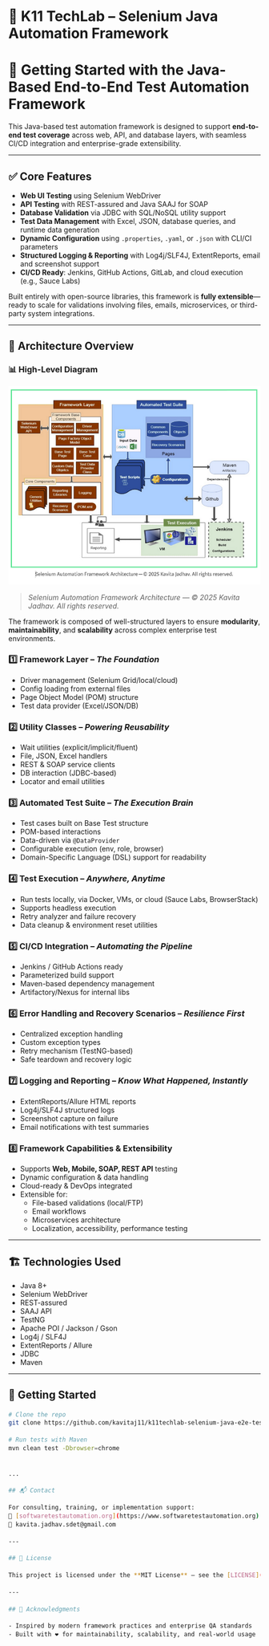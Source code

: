 # 🧱 K11 TechLab – Selenium Java Automation Framework

# 🧰 Getting Started with the Java-Based End-to-End Test Automation Framework

This Java-based test automation framework is designed to support **end-to-end test coverage** across web, API, and database layers, with seamless CI/CD integration and enterprise-grade extensibility.

---

## ✅ Core Features

- **Web UI Testing** using Selenium WebDriver  
- **API Testing** with REST-assured and Java SAAJ for SOAP  
- **Database Validation** via JDBC with SQL/NoSQL utility support  
- **Test Data Management** with Excel, JSON, database queries, and runtime data generation  
- **Dynamic Configuration** using `.properties`, `.yaml`, or `.json` with CLI/CI parameters  
- **Structured Logging & Reporting** with Log4j/SLF4J, ExtentReports, email and screenshot support  
- **CI/CD Ready**: Jenkins, GitHub Actions, GitLab, and cloud execution (e.g., Sauce Labs)  

Built entirely with open-source libraries, this framework is **fully extensible**—ready to scale for validations involving files, emails, microservices, or third-party system integrations.

---

## 🧱 Architecture Overview

### 📊 High-Level Diagram

![Selenium Automation Framework Architecture](testartifacts/assets/framework_architecture.png)

> *Selenium Automation Framework Architecture — © 2025 Kavita Jadhav. All rights reserved.*


The framework is composed of well-structured layers to ensure **modularity**, **maintainability**, and **scalability** across complex enterprise test environments.

### 1️⃣ Framework Layer – *The Foundation*
- Driver management (Selenium Grid/local/cloud)
- Config loading from external files
- Page Object Model (POM) structure
- Test data provider (Excel/JSON/DB)

### 2️⃣ Utility Classes – *Powering Reusability*
- Wait utilities (explicit/implicit/fluent)
- File, JSON, Excel handlers
- REST & SOAP service clients
- DB interaction (JDBC-based)
- Locator and email utilities

### 3️⃣ Automated Test Suite – *The Execution Brain*
- Test cases built on Base Test structure
- POM-based interactions
- Data-driven via `@DataProvider`
- Configurable execution (env, role, browser)
- Domain-Specific Language (DSL) support for readability

### 4️⃣ Test Execution – *Anywhere, Anytime*
- Run tests locally, via Docker, VMs, or cloud (Sauce Labs, BrowserStack)
- Supports headless execution
- Retry analyzer and failure recovery
- Data cleanup & environment reset utilities

### 5️⃣ CI/CD Integration – *Automating the Pipeline*
- Jenkins / GitHub Actions ready
- Parameterized build support
- Maven-based dependency management
- Artifactory/Nexus for internal libs

### 6️⃣ Error Handling and Recovery Scenarios – *Resilience First*
- Centralized exception handling
- Custom exception types
- Retry mechanism (TestNG-based)
- Safe teardown and recovery logic

### 7️⃣ Logging and Reporting – *Know What Happened, Instantly*
- ExtentReports/Allure HTML reports
- Log4j/SLF4J structured logs
- Screenshot capture on failure
- Email notifications with test summaries

### 8️⃣ Framework Capabilities & Extensibility
- Supports **Web, Mobile, SOAP, REST API** testing
- Dynamic configuration & data handling
- Cloud-ready & DevOps integrated
- Extensible for:
  - File-based validations (local/FTP)
  - Email workflows
  - Microservices architecture
  - Localization, accessibility, performance testing

---

## 🏗️ Technologies Used

- Java 8+
- Selenium WebDriver
- REST-assured
- SAAJ API
- TestNG
- Apache POI / Jackson / Gson
- Log4j / SLF4J
- ExtentReports / Allure
- JDBC
- Maven

---

## 🚀 Getting Started

```bash
# Clone the repo
git clone https://github.com/kavitaj11/k11techlab-selenium-java-e2e-test-automation-framework.git

# Run tests with Maven
mvn clean test -Dbrowser=chrome


...

## 📬 Contact

For consulting, training, or implementation support:  
🔗 [softwaretestautomation.org](https://www.softwaretestautomation.org)  
📧 kavita.jadhav.sdet@gmail.com

---

## 📄 License

This project is licensed under the **MIT License** – see the [LICENSE](LICENSE) file for details.

---

## 🔖 Acknowledgments

- Inspired by modern framework practices and enterprise QA standards  
- Built with ❤️ for maintainability, scalability, and real-world usage
